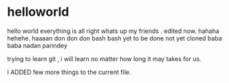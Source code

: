 # helloworld
hello world everything is all right
whats up my friends .
edited now.
hahaha
hehehe.
haaaan
don don don
bash bash
yet to be done not yet cloned 
baba baba nadan parindey

trying to learn git , i will learn no matter how long it may takes for us.

I ADDED  few more things to the current file.
